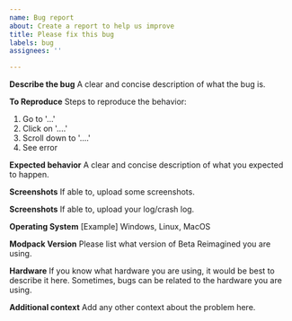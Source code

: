 ```yaml
---
name: Bug report
about: Create a report to help us improve
title: Please fix this bug
labels: bug
assignees: ''

---
```


**Describe the bug**
A clear and concise description of what the bug is.

**To Reproduce**
Steps to reproduce the behavior:
1. Go to '...'
2. Click on '....'
3. Scroll down to '....'
4. See error

**Expected behavior**
A clear and concise description of what you expected to happen.

**Screenshots**
If able to, upload some screenshots.

**Screenshots**
If able to, upload your log/crash log.

**Operating System**
[Example] Windows, Linux, MacOS

**Modpack Version**
Please list what version of Beta Reimagined you are using.

**Hardware**
If you know what hardware you are using, it would be best to describe it here. Sometimes, bugs can be related to the hardware you are using.

**Additional context**
Add any other context about the problem here.
